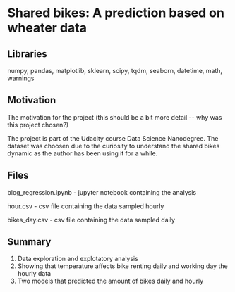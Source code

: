 # Shared bikes: A prediction based on wheater data

Libraries
---------
  numpy,
  pandas,
  matplotlib,
  sklearn,
  scipy,
  tqdm,
  seaborn,
  datetime,
  math,
  warnings
  
Motivation 
---------
  The motivation for the project (this should be a bit more detail -- why was this project chosen?)
  
  The project is part of the Udacity course Data Science Nanodegree. The dataset was choosen due to the curiosity to understand the shared bikes dynamic as the author has been using it  for a while.

Files
---------
  blog_regression.ipynb - jupyter notebook containing the analysis
  
  hour.csv - csv file containing the data sampled hourly
  
  bikes_day.csv - csv file containing the data sampled daily
  
Summary
---------
1. Data exploration and explotatory analysis
2. Showing that temperature affects bike renting daily and working day the hourly data
3. Two models that predicted the amount of bikes daily and hourly
